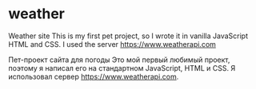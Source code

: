 # weather

Weather site
This is my first pet project, so I wrote it in vanilla JavaScript HTML and CSS.
I used the server https://www.weatherapi.com

Пет-проект сайта для погоды
Это мой первый любимый проект, поэтому я написал его на стандартном JavaScript, HTML и CSS.
Я использовал сервер https://www.weatherapi.com.
